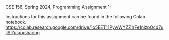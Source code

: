 CSE 156, Spring 2024, Programming Assignment 1:

Instructions for this assignment can be found in the following Colab notebook.
https://colab.research.google.com/drive/1o5EET11PywWYZZ1rFe1nlzpOcd7uilSI?usp=sharing



